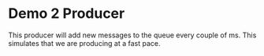 ﻿# Demo 2 Producer
This producer will add new messages to the queue every couple of ms. This simulates that we are producing at a fast pace.